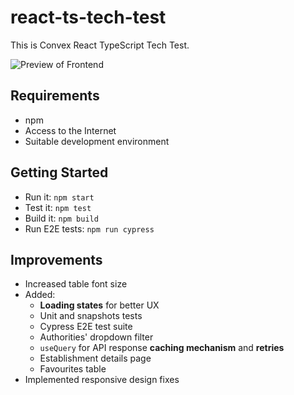 # react-ts-tech-test

This is Convex React TypeScript Tech Test.

![Preview of Frontend](public/preview.png)

## Requirements

- npm
- Access to the Internet
- Suitable development environment

## Getting Started

- Run it: `npm start`
- Test it: `npm test`
- Build it: `npm build`
- Run E2E tests: `npm run cypress`

## Improvements

- Increased table font size
- Added:
  - **Loading states** for better UX
  - Unit and snapshots tests
  - Cypress E2E test suite
  - Authorities' dropdown filter
  - `useQuery` for API response **caching mechanism** and **retries**
  - Establishment details page
  - Favourites table
- Implemented responsive design fixes
